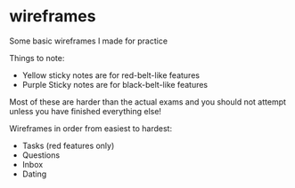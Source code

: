 # wireframes

Some basic wireframes I made for practice

Things to note:
- Yellow sticky notes are for red-belt-like features
- Purple Sticky notes are for black-belt-like features

Most of these are harder than the actual exams and you should not attempt unless you have finished everything else!

Wireframes in order from easiest to hardest:
- Tasks (red features only)
- Questions
- Inbox
- Dating
